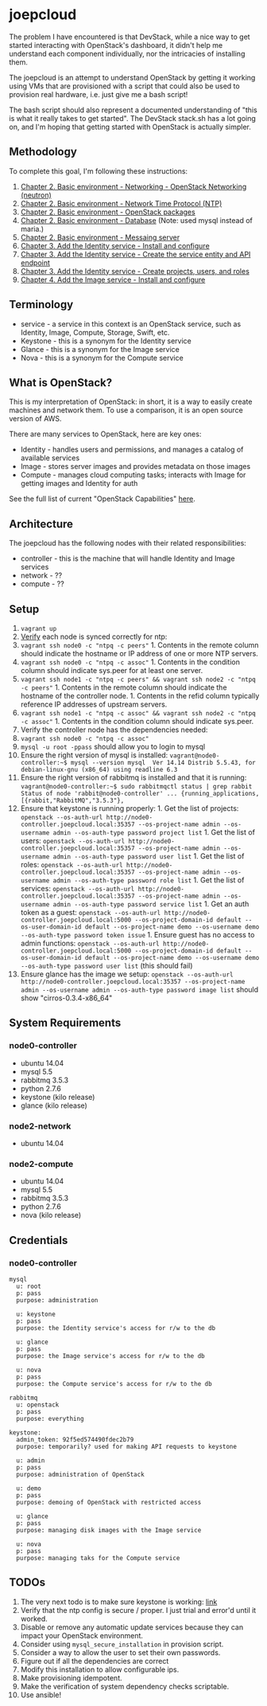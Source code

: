 # joepcloud

The problem I have encountered is that DevStack, while a nice way to get started interacting with OpenStack's dashboard, it didn't help me understand each component individually, nor the intricacies of installing them.

The joepcloud is an attempt to understand OpenStack by getting it working using VMs that are provisioned with a script that could also be used to provision real hardware, i.e. just give me a bash script!

The bash script should also represent a documented understanding of "this is what it really takes to get started". The DevStack stack.sh has a lot going on, and I'm hoping that getting started with OpenStack is actually simpler.

## Methodology

To complete this goal, I'm following these instructions:

1. [Chapter 2. Basic environment - Networking - OpenStack Networking (neutron)](http://docs.openstack.org/kilo/install-guide/install/apt/content/ch_basic_environment.html)
1. [Chapter 2. Basic environment - Network Time Protocol (NTP)](http://docs.openstack.org/kilo/install-guide/install/apt/content/ch_basic_environment.html)
1. [Chapter 2. Basic environment - OpenStack packages](http://docs.openstack.org/kilo/install-guide/install/apt/content/ch_basic_environment.html)
1. [Chapter 2. Basic environment - Database](http://docs.openstack.org/kilo/install-guide/install/apt/content/ch_basic_environment.html) (Note: used mysql instead of maria.)
1. [Chapter 2. Basic environment - Messaing server](http://docs.openstack.org/kilo/install-guide/install/apt/content/ch_basic_environment.html)
1. [Chapter 3. Add the Identity service - Install and configure](http://docs.openstack.org/kilo/install-guide/install/apt/content/keystone-install.html)
1. [Chapter 3. Add the Identity service - Create the service entity and API endpoint](http://docs.openstack.org/kilo/install-guide/install/apt/content/keystone-services.html)
1. [Chapter 3. Add the Identity service - Create projects, users, and roles](http://docs.openstack.org/kilo/install-guide/install/apt/content/keystone-services.html)
1. [Chapter 4. Add the Image service - Install and configure](http://docs.openstack.org/kilo/install-guide/install/apt/content/glance-install.html)

## Terminology

* service - a service in this context is an OpenStack service, such as Identity, Image, Compute, Storage, Swift, etc.
* Keystone - this is a synonym for the Identity service
* Glance - this is a synonym for the Image service
* Nova - this is a synonym for the Compute service

## What is OpenStack?

This is my interpretation of OpenStack: in short, it is a way to easily create machines and network them. To use a comparison, it is an open source version of AWS.

There are many services to OpenStack, here are key ones:

* Identity - handles users and permissions, and manages a catalog of available services
* Image - stores server images and provides metadata on those images
* Compute - manages cloud computing tasks; interacts with Image for getting images and Identity for auth

See the full list of current "OpenStack Capabilities" [here](https://www.openstack.org/software/roadmap/).

## Architecture

The joepcloud has the following nodes with their related responsibilities:

* controller - this is the machine that will handle Identity and Image services
* network - ??
* compute - ??

## Setup

1. `vagrant up`
1. [Verify](http://docs.openstack.org/juno/install-guide/install/apt/content/ch_basic_environment.html) each node is synced correctly for ntp:
  1. `vagrant ssh node0 -c "ntpq -c peers"`
    1. Contents in the remote column should indicate the hostname or IP address of one or more NTP servers.
  1. `vagrant ssh node0 -c "ntpq -c assoc"`
    1. Contents in the condition column should indicate sys.peer for at least one server.
  1. `vagrant ssh node1 -c "ntpq -c peers" && vagrant ssh node2 -c "ntpq -c peers"`
    1. Contents in the remote column should indicate the hostname of the controller node.
    1. Contents in the refid column typically reference IP addresses of upstream servers.
  1. `vagrant ssh node1 -c "ntpq -c assoc" && vagrant ssh node2 -c "ntpq -c assoc"`
    1.  Contents in the condition column should indicate sys.peer.
1. Verify the controller node has the dependencies needed:
  1. `vagrant ssh node0 -c "ntpq -c assoc"`
  1. `mysql -u root -ppass` should allow you to login to mysql
  1. Ensure the right version of mysql is installed: `vagrant@node0-controller:~$ mysql --version
  mysql  Ver 14.14 Distrib 5.5.43, for debian-linux-gnu (x86_64) using readline 6.3`
  1. Ensure the right version of rabbitmq is installed and that it is running: `vagrant@node0-controller:~$ sudo rabbitmqctl status | grep rabbit
  Status of node 'rabbit@node0-controller' ...
   {running_applications,[{rabbit,"RabbitMQ","3.5.3"},`
  1. Ensure that keystone is running properly:
    1. Get the list of projects: `openstack --os-auth-url http://node0-controller.joepcloud.local:35357 --os-project-name admin --os-username admin --os-auth-type password project list`
    1. Get the list of users: `openstack --os-auth-url http://node0-controller.joepcloud.local:35357 --os-project-name admin --os-username admin --os-auth-type password user list`
    1. Get the list of roles: `openstack --os-auth-url http://node0-controller.joepcloud.local:35357 --os-project-name admin --os-username admin --os-auth-type password role list`
    1. Get the list of services: `openstack --os-auth-url http://node0-controller.joepcloud.local:35357 --os-project-name admin --os-username admin --os-auth-type password service list`
    1. Get an auth token as a guest: `openstack --os-auth-url http://node0-controller.joepcloud.local:5000 --os-project-domain-id default --os-user-domain-id default --os-project-name demo --os-username demo --os-auth-type password token issue`
    1. Ensure guest has no access to admin functions: `openstack --os-auth-url http://node0-controller.joepcloud.local:5000 --os-project-domain-id default --os-user-domain-id default --os-project-name demo --os-username demo --os-auth-type password user list` (this should fail)
  1. Ensure glance has the image we setup: `openstack --os-auth-url http://node0-controller.joepcloud.local:35357 --os-project-name admin --os-username admin --os-auth-type password image list` should show "cirros-0.3.4-x86_64"

## System Requirements

### node0-controller

* ubuntu 14.04
* mysql 5.5
* rabbitmq 3.5.3
* python 2.7.6
* keystone (kilo release)
* glance (kilo release)

### node2-network

* ubuntu 14.04

### node2-compute

* ubuntu 14.04
* mysql 5.5
* rabbitmq 3.5.3
* python 2.7.6
* nova (kilo release)

## Credentials

### node0-controller

```
mysql
  u: root
  p: pass
  purpose: administration

  u: keystone
  p: pass
  purpose: the Identity service's access for r/w to the db

  u: glance
  p: pass
  purpose: the Image service's access for r/w to the db

  u: nova
  p: pass
  purpose: the Compute service's access for r/w to the db

rabbitmq
  u: openstack
  p: pass
  purpose: everything

keystone:
  admin_token: 92f5ed574490fdec2b79
  purpose: temporarily? used for making API requests to keystone

  u: admin
  p: pass
  purpose: administration of OpenStack

  u: demo
  p: pass
  purpose: demoing of OpenStack with restricted access

  u: glance
  p: pass
  purpose: managing disk images with the Image service

  u: nova
  p: pass
  purpose: managing taks for the Compute service
```

## TODOs

1. The very next todo is to make sure keystone is working: [link](http://docs.openstack.org/kilo/install-guide/install/apt/content/keystone-verify.html)
1. Verify that the ntp config is secure / proper. I just trial and error'd until it worked.
1. Disable or remove any automatic update services because they can impact your OpenStack environment.
1. Consider using `mysql_secure_installation` in provision script.
1. Consider a way to allow the user to set their own passwords.
1. Figure out if all the dependencies are correct
1. Modify this installation to allow configurable ips.
1. Make provisioning idempotent.
1. Make the verification of system dependency checks scriptable.
1. Use ansible!

